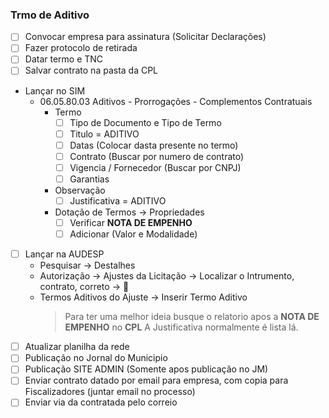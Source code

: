 ### Trmo de Aditivo
- [ ] Convocar empresa para assinatura (Solicitar Declarações)
- [ ] Fazer protocolo de retirada
- [ ] Datar termo e TNC
- [ ] Salvar contrato na pasta da CPL
- Lançar no SIM
  - 06.05.80.03 Aditivos - Prorrogações - Complementos Contratuais
    - Termo
      - [ ] Tipo de Documento e Tipo de Termo
      - [ ] Titulo = ADITIVO
      - [ ] Datas (Colocar dasta presente no termo)
      - [ ] Contrato (Buscar por numero de contrato)
      - [ ] Vigencia / Fornecedor (Buscar por CNPJ)
      - [ ] Garantias
    - Observação
      - [ ] Justificativa = ADITIVO
    - Dotação de Termos -> Propriedades
      - [ ] Verificar **NOTA DE EMPENHO**
      - [ ] Adicionar (Valor e Modalidade)
- [ ] Lançar na AUDESP
  - Pesquisar -> Destalhes
  - Autorização -> Ajustes da Licitação -> Localizar o Intrumento, contrato, correto -> 🔎
  - Termos Aditivos do Ajuste -> Inserir Termo Aditivo
    > Para ter uma melhor ideia busque o relatorio apos a **NOTA DE EMPENHO** no **CPL**
    > A Justificativa normalmente é lista lá.  
- [ ] Atualizar planilha da rede
- [ ] Publicação no Jornal do Municipio
- [ ] Publicação SITE ADMIN (Somente apos publicação no JM)
- [ ] Enviar contrato datado por email para empresa, com copia para Fiscalizadores (juntar email no processo)
- [ ] Enviar via da contratada pelo correio
